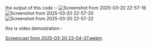 the output of this code :-
![Screenshot from 2025-03-20 22-57-16](https://github.com/user-attachments/assets/d56d22ec-70a6-4b0c-88cd-e969b040582b)
![Screenshot from 2025-03-20 22-57-20](https://github.com/user-attachments/assets/0589deea-ec86-4c89-bcb4-7485871b1686)
![Screenshot from 2025-03-20 22-57-22](https://github.com/user-attachments/assets/19f77b68-2a98-4728-aea6-1d87bf72a95a)


this is video demostration:- 


[Screencast from 2025-03-20 23-04-37.webm](https://github.com/user-attachments/assets/a7541cd0-8e8b-4571-8112-73262ad401f1)
